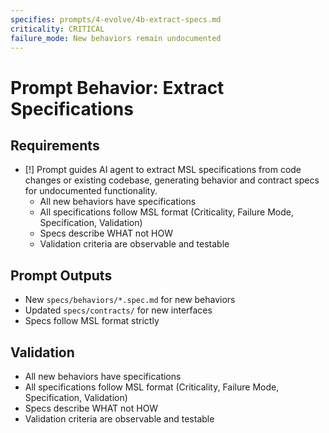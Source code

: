 ```yaml
---
specifies: prompts/4-evolve/4b-extract-specs.md
criticality: CRITICAL
failure_mode: New behaviors remain undocumented
---
```


# Prompt Behavior: Extract Specifications

## Requirements
- [!] Prompt guides AI agent to extract MSL specifications from code changes or existing codebase, generating behavior and contract specs for undocumented functionality.
  - All new behaviors have specifications
  - All specifications follow MSL format (Criticality, Failure Mode, Specification, Validation)
  - Specs describe WHAT not HOW
  - Validation criteria are observable and testable

## Prompt Outputs

- New `specs/behaviors/*.spec.md` for new behaviors
- Updated `specs/contracts/` for new interfaces
- Specs follow MSL format strictly

## Validation

- All new behaviors have specifications
- All specifications follow MSL format (Criticality, Failure Mode, Specification, Validation)
- Specs describe WHAT not HOW
- Validation criteria are observable and testable
